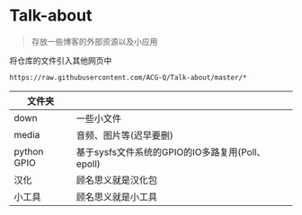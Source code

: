 # Talk-about
> 存放一些博客的外部资源以及小应用

将仓库的文件引入其他网页中

```html
https://raw.githubusercontent.com/ACG-Q/Talk-about/master/*
```

| 文件夹      |                                                  |
| ----------- | ------------------------------------------------ |
| down        | 一些小文件                                       |
| media       | 音频、图片等(迟早要删)                           |
| python GPIO | 基于sysfs文件系统的GPIO的IO多路复用(Poll、epoll) |
| 汉化    | 顾名思义就是汉化包 |
| 小工具 | 顾名思义就是小工具 |
